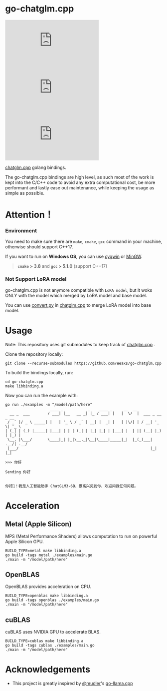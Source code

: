 # go-chatglm.cpp

[![GoDoc](https://godoc.org/github.com/Weaxs/go-chatglm.cpp?status.svg)](https://godoc.org/github.com/Weaxs/go-chatglm.cpp)
[![Go Report Card](https://goreportcard.com/badge/github.com/Weaxs/go-chatglm.cpp)](https://goreportcard.com/report/github.com/Weaxs/go-chatglm.cpp)
[![License](https://img.shields.io/github/license/Weaxs/go-chatglm.cpp)](https://github.com/Weaxs/go-chatglm.cpp/blob/main/LICENSE)

[chatglm.cpp](https://github.com/li-plus/chatglm.cpp) golang bindings.

The go-chatglm.cpp bindings are high level, as such most of the work is kept into the C/C++ code to avoid any extra computational cost, be more performant and lastly ease out maintenance, while keeping the usage as simple as possible.

# Attention！

### Environment

You need to make sure there are `make`, `cmake`, `gcc` command in your machine, otherwise should support C++17.

If you want to run on **Windows OS**, you can use [cygwin](https://www.cygwin.com/) or [MinGW](https://www.mingw-w64.org/).

> **`cmake` > 3.8**  and  **`gcc` > 5.1.0**  (support C++17)

### Not Support LoRA model

go-chatglm.cpp is not anymore compatible with `LoRA model`, but it woks ONLY with the model which merged by LoRA model and base model.

You can use [convert.py](https://github.com/li-plus/chatglm.cpp/blob/main/chatglm_cpp/convert.py) in [chatglm.cpp](https://github.com/li-plus/chatglm.cpp) to merge LoRA model into base model.

# Usage

Note: This repository uses git submodules to keep track of [chatglm.cpp](https://github.com/li-plus/chatglm.cpp) .

Clone the repository locally:

```shell
git clone --recurse-submodules https://github.com/Weaxs/go-chatglm.cpp
```

To build the bindings locally, run:

```shell
cd go-chatglm.cpp
make libbinding.a
```

Now you can run the example with:

```shell
go run ./examples -m "/model/path/here"
                    ____ _           _    ____ _     __  __                   
  __ _  ___        / ___| |__   __ _| |_ / ___| |   |  \/  |  ___ _ __  _ __  
 / _` |/ _ \ _____| |   | '_ \ / _` | __| |  _| |   | |\/| | / __| '_ \| '_ \ 
| (_| | (_) |_____| |___| | | | (_| | |_| |_| | |___| |  | || (__| |_) | |_) |
 \__, |\___/       \____|_| |_|\__,_|\__|\____|_____|_|  |_(_)___| .__/| .__/ 
 |___/                                                           |_|   |_|    

>>> 你好

Sending 你好


你好👋！我是人工智能助手 ChatGLM3-6B，很高兴见到你，欢迎问我任何问题。
```

# Acceleration

## Metal (Apple Silicon)

MPS (Metal Performance Shaders) allows computation to run on powerful Apple Silicon GPU.

```
BUILD_TYPE=metal make libbinding.a
go build -tags metal ./examples/main.go
./main -m "/model/path/here"
```

## OpenBLAS

OpenBLAS provides acceleration on CPU.

```
BUILD_TYPE=openblas make libbinding.a
go build -tags openblas ./examples/main.go
./main -m "/model/path/here"
```

## cuBLAS

cuBLAS uses NVIDIA GPU to accelerate BLAS.

```
BUILD_TYPE=cublas make libbinding.a
go build -tags cublas ./examples/main.go
./main -m "/model/path/here"
```

# Acknowledgements

* This project is greatly inspired by [@mudler](https://github.com/mudler)'s [go-llama.cpp](https://github.com/go-skynet/go-llama.cpp)
